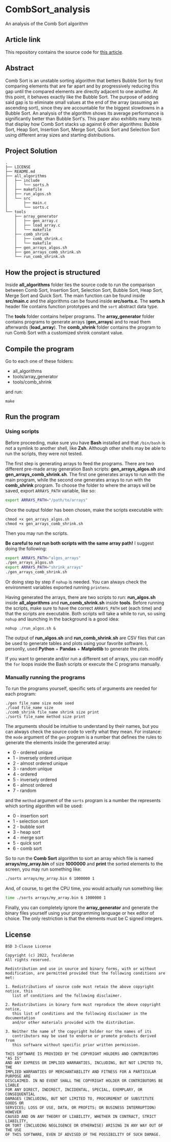 # CombSort_analysis
An analysis of the Comb Sort algorithm

## Article link

This repository contains the source code for [this article](https://fvcalderan.github.io/myworks/articles/comb_sort.pdf).

## Abstract

 Comb Sort is an unstable sorting algorithm that betters Bubble Sort by first comparing elements that are far apart and by progressively reducing this gap until the compared elements are directly adjacent to one another. At this point, it behaves exactly like the Bubble Sort. The purpose of adding said gap is to eliminate small values at the end of the array (assuming an ascending sort), since they are accountable for the biggest slowdowns in a Bubble Sort. An analysis of the algorithm shows its average performance is significantly better than Bubble Sort's. This paper also exhibits many tests that display how Comb Sort stacks up against 6 other algorithms: Bubble Sort, Heap Sort, Insertion Sort, Merge Sort, Quick Sort and Selection Sort using different array sizes and starting distributions.

## Project Solution
```
.
├── LICENSE
├── README.md
├── all_algorithms
│   ├── include
│   │   └── sorts.h
│   ├── makefile
│   ├── run_algos.sh
│   └── src
│       ├── main.c
│       └── sorts.c
└── tools
    ├── array_generator
    │   ├── gen_array.c
    │   ├── load_array.c
    │   └── makefile
    ├── comb_shrink
    │   ├── comb_shrink.c
    │   └── makefile
    ├── gen_arrays_algos.sh
    ├── gen_arrays_comb_shrink.sh
    └── run_comb_shrink.sh
```

## How the project is structured

Inside **all_algorithms** folder lies the source code to run the comparison between Comb Sort, Insertion Sort, Selection Sort, Bubble Sort, Heap Sort, Merge Sort and Quick Sort. The main function can be found inside **src/main.c** and the algorithms can be found inside **src/sorts.c**. The **sorts.h** header file contains function prototypes and the `sort` abstract data type.

The **tools** folder contains helper programs. The **array_generator** folder contains programs to generate arrays (**gen_arrays**) and to read them afterwards (**load_array**). The **comb_shrink** folder contains the program to run Comb Sort with a customized shrink constant value.

## Compile the program

Go to each one of these folders:
- all_algorithms
- tools/array_generator
- tools/comb_shrink

and run:
```
make
```

## Run the program

### Using scripts

Before proceeding, make sure you have **Bash** installed and that `/bin/bash` is not a symlink to another shell, like **Zsh**. Although other shells may be able to run the scripts, they were not tested.

The first step is generating arrays to feed the programs. There are two different pre-made array generation Bash scripts: **gen_arrays_algos.sh** and **gen_arrays_comb_shrink.sh**. The first one generates arrays to run with the main program, while the second one generates arrays to run with the **comb_shrink** program. To choose the folder to where the arrays will be saved, export `ARRAYS_PATH` variable, like so:
```bash
export ARRAYS_PATH="/path/to/arrays"
```

Once the output folder has been chosen, make the scripts executable with:
```
chmod +x gen_arrays_algos.sh
chmod +x gen_arrays_comb_shrink.sh
```

Then you may run the scripts.

**Be careful to not run both scripts with the same array path!** I suggest doing the following:

```bash
export ARRAYS_PATH="algos_arrays"
./gen_arrays_algos.sh
export ARRAYS_PATH="shrink_arrays"
./gen_arrays_comb_shrink.sh
```
Or doing step by step if `nohup` is needed. You can always check the environment variables exported running `printenv`.

Having generated the arrays, there are two scripts to run: **run_algos.sh** inside **all_algorithms** and **run_comb_shrink.sh** inside **tools**. Before running the scripts, make sure to have the correct `ARRAYS_PATH` set (each time) and that the scripts are executable. Both scripts will take a while to run, so using `nohup` and launching in the background is a good idea:
```
nohup ./run_algos.sh &
```
The output of **run_algos.sh** and **run_comb_shrink.sh** are CSV files that can be used to generate tables and plots using your favorite software. I, personlly, used **Python** + **Pandas** + **Matplotlib** to generate the plots.

If you want to generate and/or run a different set of arrays, you can modify the `for` loops inside the Bash scripts or execute the C programs manually.

### Manually running the programs

To run the programs yourself, specific sets of arguments are needed for each program:
```
./gen file_name size mode seed
./load file_name size
./comb_shrink file_name shrink size print
./sorts file_name method size print
```
The arguments should be intuitive to understand by their names, but you can always check the source code to verify what they mean. For instance: the `mode` argument of the `gen` program is a number that defines the rules to generate the elements inside the generated array:
- 0 - ordered unique
- 1 - inversely ordered unique
- 2 - almost ordered unique
- 3 - random unique
- 4 - ordered
- 5 - inversely ordered
- 6 - almost ordered
- 7 - random

and the `method` argument of the `sorts` program is a number the represents which sorting algorithm will be used:
- 0 - insertion sort
- 1 - selection sort
- 2 - bubble sort
- 3 - heap sort
- 4 - merge sort
- 5 - quick sort
- 6 - comb sort

So to run the **Comb Sort** algorithm to sort an array which file is named **arrays/my_array.bin** of size **1000000** and **print** the sorted elements to the screen, you may run something like:
```bash
./sorts arrays/my_array.bin 6 1000000 1
```
And, of course, to get the CPU time, you would actually run something like:
```bash
time ./sorts arrays/my_array.bin 6 1000000 1
```
Finally, you can completely ignore the **array_generator** and generate the binary files yourself using your programming language or hex editor of choice. The only restriction is that the elements must be C signed integers.

## License

```
BSD 3-Clause License

Copyright (c) 2022, fvcalderan
All rights reserved.

Redistribution and use in source and binary forms, with or without
modification, are permitted provided that the following conditions are met:

1. Redistributions of source code must retain the above copyright notice, this
   list of conditions and the following disclaimer.

2. Redistributions in binary form must reproduce the above copyright notice,
   this list of conditions and the following disclaimer in the documentation
   and/or other materials provided with the distribution.

3. Neither the name of the copyright holder nor the names of its
   contributors may be used to endorse or promote products derived from
   this software without specific prior written permission.

THIS SOFTWARE IS PROVIDED BY THE COPYRIGHT HOLDERS AND CONTRIBUTORS "AS IS"
AND ANY EXPRESS OR IMPLIED WARRANTIES, INCLUDING, BUT NOT LIMITED TO, THE
IMPLIED WARRANTIES OF MERCHANTABILITY AND FITNESS FOR A PARTICULAR PURPOSE ARE
DISCLAIMED. IN NO EVENT SHALL THE COPYRIGHT HOLDER OR CONTRIBUTORS BE LIABLE
FOR ANY DIRECT, INDIRECT, INCIDENTAL, SPECIAL, EXEMPLARY, OR CONSEQUENTIAL
DAMAGES (INCLUDING, BUT NOT LIMITED TO, PROCUREMENT OF SUBSTITUTE GOODS OR
SERVICES; LOSS OF USE, DATA, OR PROFITS; OR BUSINESS INTERRUPTION) HOWEVER
CAUSED AND ON ANY THEORY OF LIABILITY, WHETHER IN CONTRACT, STRICT LIABILITY,
OR TORT (INCLUDING NEGLIGENCE OR OTHERWISE) ARISING IN ANY WAY OUT OF THE USE
OF THIS SOFTWARE, EVEN IF ADVISED OF THE POSSIBILITY OF SUCH DAMAGE.
```